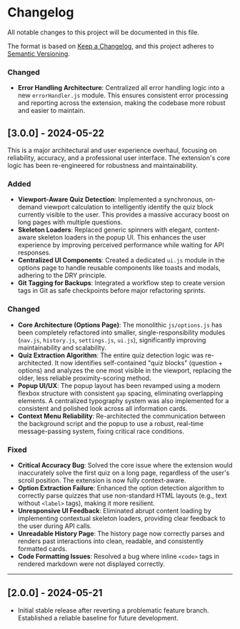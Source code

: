 # Changelog

All notable changes to this project will be documented in this file.

The format is based on [Keep a Changelog](https://keepachangelog.com/en/1.0.0/),
and this project adheres to [Semantic Versioning](https://semver.org/spec/v2.0.0.html).

### Changed
- **Error Handling Architecture**: Centralized all error handling logic into a new `errorHandler.js` module. This ensures consistent error processing and reporting across the extension, making the codebase more robust and easier to maintain.

## [3.0.0] - 2024-05-22

This is a major architectural and user experience overhaul, focusing on reliability, accuracy, and a professional user interface. The extension's core logic has been re-engineered for robustness and maintainability.

### Added
- **Viewport-Aware Quiz Detection**: Implemented a synchronous, on-demand viewport calculation to intelligently identify the quiz block currently visible to the user. This provides a massive accuracy boost on long pages with multiple questions.
- **Skeleton Loaders**: Replaced generic spinners with elegant, content-aware skeleton loaders in the popup UI. This enhances the user experience by improving perceived performance while waiting for API responses.
- **Centralized UI Components**: Created a dedicated `ui.js` module in the options page to handle reusable components like toasts and modals, adhering to the DRY principle.
- **Git Tagging for Backups**: Integrated a workflow step to create version tags in Git as safe checkpoints before major refactoring sprints.

### Changed
- **Core Architecture (Options Page)**: The monolithic `js/options.js` has been completely refactored into smaller, single-responsibility modules (`nav.js`, `history.js`, `settings.js`, `ui.js`), significantly improving maintainability and scalability.
- **Quiz Extraction Algorithm**: The entire quiz detection logic was re-architected. It now identifies self-contained "quiz blocks" (question + options) and analyzes the one most visible in the viewport, replacing the older, less reliable proximity-scoring method.
- **Popup UI/UX**: The popup layout has been revamped using a modern flexbox structure with consistent `gap` spacing, eliminating overlapping elements. A centralized typography system was also implemented for a consistent and polished look across all information cards.
- **Context Menu Reliability**: Re-architected the communication between the background script and the popup to use a robust, real-time message-passing system, fixing critical race conditions.

### Fixed
- **Critical Accuracy Bug**: Solved the core issue where the extension would inaccurately solve the first quiz on a long page, regardless of the user's scroll position. The extension is now fully context-aware.
- **Option Extraction Failure**: Enhanced the option detection algorithm to correctly parse quizzes that use non-standard HTML layouts (e.g., text without `<label>` tags), making it more resilient.
- **Unresponsive UI Feedback**: Eliminated abrupt content loading by implementing contextual skeleton loaders, providing clear feedback to the user during API calls.
- **Unreadable History Page**: The history page now correctly parses and renders past interactions into clean, readable, and consistently formatted cards.
- **Code Formatting Issues**: Resolved a bug where inline `<code>` tags in rendered markdown were not displayed correctly.

---

## [2.0.0] - 2024-05-21
- Initial stable release after reverting a problematic feature branch. Established a reliable baseline for future development.